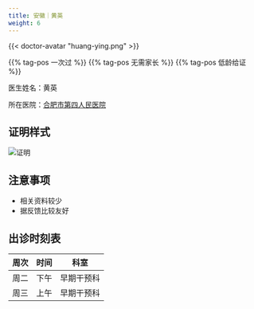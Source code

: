 ```yaml
---
title: 安徽｜黄英
weight: 6
---
```

{{< doctor-avatar "huang-ying.png" >}}

{{% tag-pos 一次过 %}} {{% tag-pos 无需家长 %}} {{% tag-pos 低龄给证 %}}

医生姓名：黄英

所在医院：[合肥市第四人民医院](https://amap.com/place/B022702CDW)

## 证明样式

![证明](/images/doctor/proof/huang-ying.jpg)

## 注意事项
- 相关资料较少
- 据反馈比较友好

## 出诊时刻表

|  周次 |  时间 |  科室  |
| :-: | :-: | :--: |
|  周二 |  下午 | 早期干预科 |
|  周三 |  上午 | 早期干预科 |
